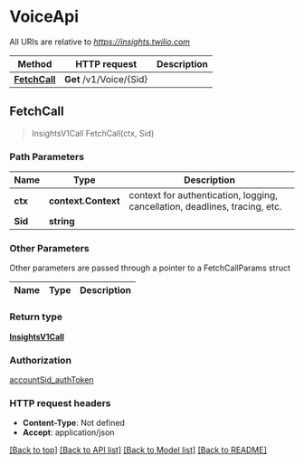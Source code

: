 # VoiceApi

All URIs are relative to *https://insights.twilio.com*

Method | HTTP request | Description
------------- | ------------- | -------------
[**FetchCall**](VoiceApi.md#FetchCall) | **Get** /v1/Voice/{Sid} | 



## FetchCall

> InsightsV1Call FetchCall(ctx, Sid)



### Path Parameters


Name | Type | Description
------------- | ------------- | -------------
**ctx** | **context.Context** | context for authentication, logging, cancellation, deadlines, tracing, etc.
**Sid** | **string** | 

### Other Parameters

Other parameters are passed through a pointer to a FetchCallParams struct


Name | Type | Description
------------- | ------------- | -------------

### Return type

[**InsightsV1Call**](InsightsV1Call.md)

### Authorization

[accountSid_authToken](../README.md#accountSid_authToken)

### HTTP request headers

- **Content-Type**: Not defined
- **Accept**: application/json

[[Back to top]](#) [[Back to API list]](../README.md#documentation-for-api-endpoints)
[[Back to Model list]](../README.md#documentation-for-models)
[[Back to README]](../README.md)

